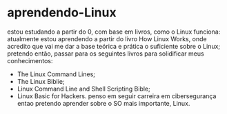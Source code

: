 # aprendendo-Linux
estou estudando a partir do 0, com base em livros, como o Linux funciona:
atualmente estou aprendendo a partir do livro How Linux Works, onde acredito que vai me dar a base teórica e prática o suficiente sobre o Linux;
pretendo então, passar para os seguintes livros para solidificar meus conhecimentos:
- The Linux Command Lines;
- The Linux Biblie;
- Linux Command Line and Shell Scripting Bible;
- Linux Basic for Hackers.
penso em seguir carreira em cibersegurança entao pretendo aprender sobre o SO mais importante, Linux.
